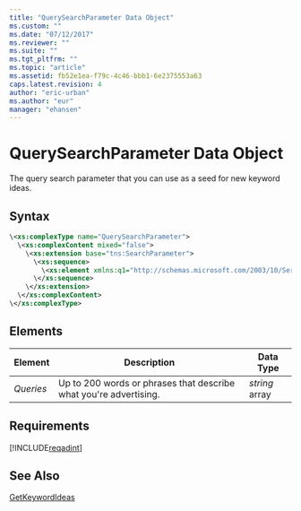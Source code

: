 ```yaml
---
title: "QuerySearchParameter Data Object"
ms.custom: ""
ms.date: "07/12/2017"
ms.reviewer: ""
ms.suite: ""
ms.tgt_pltfrm: ""
ms.topic: "article"
ms.assetid: fb52e1ea-f79c-4c46-bbb1-6e2375553a63
caps.latest.revision: 4
author: "eric-urban"
ms.author: "eur"
manager: "ehansen"
---
```

# QuerySearchParameter Data Object
The query search parameter that you can use as a seed for new keyword ideas.

## Syntax

```xml
\<xs:complexType name="QuerySearchParameter">
  \<xs:complexContent mixed="false">
    \<xs:extension base="tns:SearchParameter">
      \<xs:sequence>
        \<xs:element xmlns:q1="http://schemas.microsoft.com/2003/10/Serialization/Arrays" minOccurs="0" name="Queries" nillable="true" type="q1:ArrayOfstring"/>
      \</xs:sequence>
    \</xs:extension>
  \</xs:complexContent>
\</xs:complexType>
```

## <a name="Elements"></a>Elements

|Element|Description|Data Type|
|-----------|---------------|-------------|
|*Queries*|Up to 200 words or phrases that describe what you're advertising.|*string* array|

## Requirements
[!INCLUDE[reqadint](../adinsight-api/includes/reqadint.md)]
## See Also
[GetKeywordIdeas](../adinsight-api/getkeywordideas-service-operation.md)  
